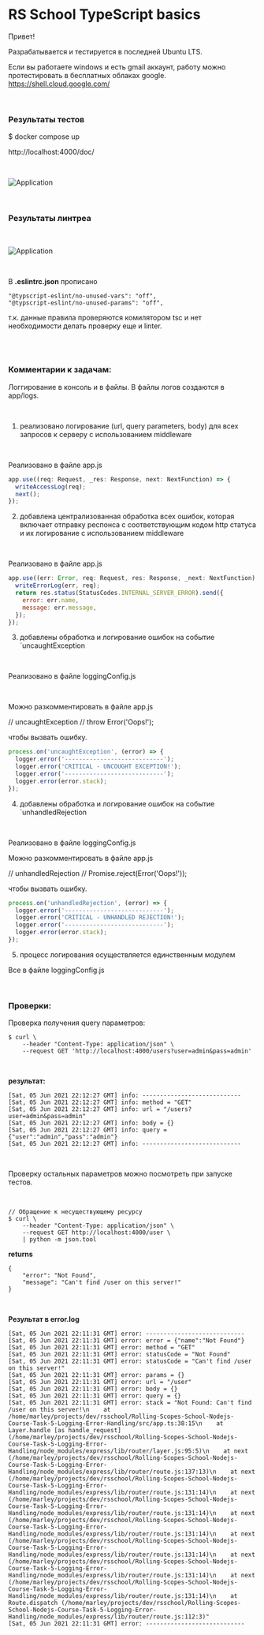# RS School TypeScript basics

Привет!

Разрабатывается и тестируется в последней Ubuntu LTS.

Если вы работаете windows и есть gmail аккаунт, работу можно протестировать в бесплатных облаках google.
https://shell.cloud.google.com/

<br/>

### Результаты тестов

$ docker compose up


http://localhost:4000/doc/


<br/>

![Application](/img/pic-01.png?raw=true)

<br/>

### Результаты линтреа

<br/>

![Application](/img/pic-02.png?raw=true)

<br/>

В **.eslintrc.json** прописано

```
"@typscript-eslint/no-unused-vars": "off",
"@typscript-eslint/no-unused-params": "off",
```

т.к. данные правила проверяются комилятором tsc и нет необходимости делать проверку еще и linter.

<br/>

<br/>

### Комментарии к задачам:

Логгирование в консоль и в файлы. В файлы логов создаются в app/logs.

<br/>

1. реализовано логирование (url, query parameters, body) для всех запросов к серверу с использованием middleware

<br/>

Реализовано в файле app.js

```js
app.use((req: Request, _res: Response, next: NextFunction) => {
  writeAccessLog(req);
  next();
});
```

2. добавлена централизованная обработка всех ошибок, которая включает отправку респонса с соответствующим кодом http статуса и их логирование с использованием middleware

<br/>

Реализовано в файле app.js

```js
app.use((err: Error, req: Request, res: Response, _next: NextFunction) => {
  writeErrorLog(err, req);
  return res.status(StatusCodes.INTERNAL_SERVER_ERROR).send({
    error: err.name,
    message: err.message,
  });
});
```

3. добавлены обработка и логирование ошибок на событие `uncaughtException

<br/>

Реализовано в файле loggingConfig.js

<br/>

Можно разкомментировать в файле app.js

// uncaughtException
// throw Error('Oops!');

чтобы вызвать ошибку.

```js
process.on('uncaughtException', (error) => {
  logger.error('----------------------------');
  logger.error('CRITICAL - UNCOUGHT EXCEPTION!');
  logger.error('----------------------------');
  logger.error(error.stack);
});
```

4. добавлены обработка и логирование ошибок на событие `unhandledRejection

<br/>

Реализовано в файле loggingConfig.js

Можно разкомментировать в файле app.js

// unhandledRejection
// Promise.reject(Error('Oops!'));

чтобы вызвать ошибку.

```js
process.on('unhandledRejection', (error) => {
  logger.error('----------------------------');
  logger.error('CRITICAL - UNHANDLED REJECTION!');
  logger.error('----------------------------');
  logger.error(error.stack);
});
```

5. процесс логирования осуществляется единственным модулем

Все в файле loggingConfig.js

<br/>

### Проверки:

Проверка получения query параметров:

```
$ curl \
    --header "Content-Type: application/json" \
    --request GET 'http://localhost:4000/users?user=admin&pass=admin'
```

<br/>

**результат:**

```
[Sat, 05 Jun 2021 22:12:27 GMT] info: ----------------------------
[Sat, 05 Jun 2021 22:12:27 GMT] info: method = "GET"
[Sat, 05 Jun 2021 22:12:27 GMT] info: url = "/users?user=admin&pass=admin"
[Sat, 05 Jun 2021 22:12:27 GMT] info: body = {}
[Sat, 05 Jun 2021 22:12:27 GMT] info: query = {"user":"admin","pass":"admin"}
[Sat, 05 Jun 2021 22:12:27 GMT] info: ----------------------------
```

<br/>

Проверку остальных параметров можно посмотреть при запуске тестов.

<br/>

```
// Обращение к несуществующему ресурсу
$ curl \
    --header "Content-Type: application/json" \
    --request GET http://localhost:4000/user \
    | python -m json.tool
```

**returns**

```
{
    "error": "Not Found",
    "message": "Can't find /user on this server!"
}
```

<br/>

**Результат в error.log**

```
[Sat, 05 Jun 2021 22:11:31 GMT] error: ----------------------------
[Sat, 05 Jun 2021 22:11:31 GMT] error: error = {"name":"Not Found"}
[Sat, 05 Jun 2021 22:11:31 GMT] error: method = "GET"
[Sat, 05 Jun 2021 22:11:31 GMT] error: statusCode = "Not Found"
[Sat, 05 Jun 2021 22:11:31 GMT] error: statusCode = "Can't find /user on this server!"
[Sat, 05 Jun 2021 22:11:31 GMT] error: params = {}
[Sat, 05 Jun 2021 22:11:31 GMT] error: url = "/user"
[Sat, 05 Jun 2021 22:11:31 GMT] error: body = {}
[Sat, 05 Jun 2021 22:11:31 GMT] error: query = {}
[Sat, 05 Jun 2021 22:11:31 GMT] error: stack = "Not Found: Can't find /user on this server!\n    at /home/marley/projects/dev/rsschool/Rolling-Scopes-School-Nodejs-Course-Task-5-Logging-Error-Handling/src/app.ts:38:15\n    at Layer.handle [as handle_request] (/home/marley/projects/dev/rsschool/Rolling-Scopes-School-Nodejs-Course-Task-5-Logging-Error-Handling/node_modules/express/lib/router/layer.js:95:5)\n    at next (/home/marley/projects/dev/rsschool/Rolling-Scopes-School-Nodejs-Course-Task-5-Logging-Error-Handling/node_modules/express/lib/router/route.js:137:13)\n    at next (/home/marley/projects/dev/rsschool/Rolling-Scopes-School-Nodejs-Course-Task-5-Logging-Error-Handling/node_modules/express/lib/router/route.js:131:14)\n    at next (/home/marley/projects/dev/rsschool/Rolling-Scopes-School-Nodejs-Course-Task-5-Logging-Error-Handling/node_modules/express/lib/router/route.js:131:14)\n    at next (/home/marley/projects/dev/rsschool/Rolling-Scopes-School-Nodejs-Course-Task-5-Logging-Error-Handling/node_modules/express/lib/router/route.js:131:14)\n    at next (/home/marley/projects/dev/rsschool/Rolling-Scopes-School-Nodejs-Course-Task-5-Logging-Error-Handling/node_modules/express/lib/router/route.js:131:14)\n    at next (/home/marley/projects/dev/rsschool/Rolling-Scopes-School-Nodejs-Course-Task-5-Logging-Error-Handling/node_modules/express/lib/router/route.js:131:14)\n    at next (/home/marley/projects/dev/rsschool/Rolling-Scopes-School-Nodejs-Course-Task-5-Logging-Error-Handling/node_modules/express/lib/router/route.js:131:14)\n    at Route.dispatch (/home/marley/projects/dev/rsschool/Rolling-Scopes-School-Nodejs-Course-Task-5-Logging-Error-Handling/node_modules/express/lib/router/route.js:112:3)"
[Sat, 05 Jun 2021 22:11:31 GMT] error: ----------------------------

```
